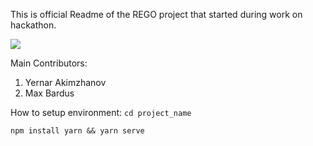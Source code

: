 This is official Readme of the REGO project that started during work on hackathon.

<img src='https://travis-ci.com/ernarkazakh/Rego.svg?branch=master'>

Main Contributors:

1) Yernar Akimzhanov 
2) Max Bardus



How to setup environment:
``` cd project_name ```

``` npm install yarn && yarn serve ```
